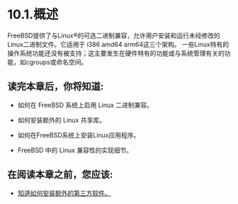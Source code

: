 # 10.1.概述

 FreeBSD提供了与Linux®的可选二进制兼容，允许用户安装和运行未经修改的Linux二进制文件。它适用于 i386 amd64 arm64这三个架构。
 一些Linux特有的操作系统功能还没有被支持；这主要发生在硬件特有的功能或与系统管理有关的功能，如cgroups或命名空间。

## 读完本章后，你将知道:

+ 如何在 FreeBSD 系统上启用 Linux 二进制兼容。

+ 如何安装额外的 Linux 共享库。

+ 如何在FreeBSD系统上安装Linux应用程序。

+ FreeBSD 中的 Linux 兼容性的实现细节。

## 在阅读本章之前，您应该:

+ [知道如何安装额外的第三方软件。](../di-4-zhang-an-zhuang-ying-yong-cheng-xu-package-he-port/4.1.-gai-shu.md)
